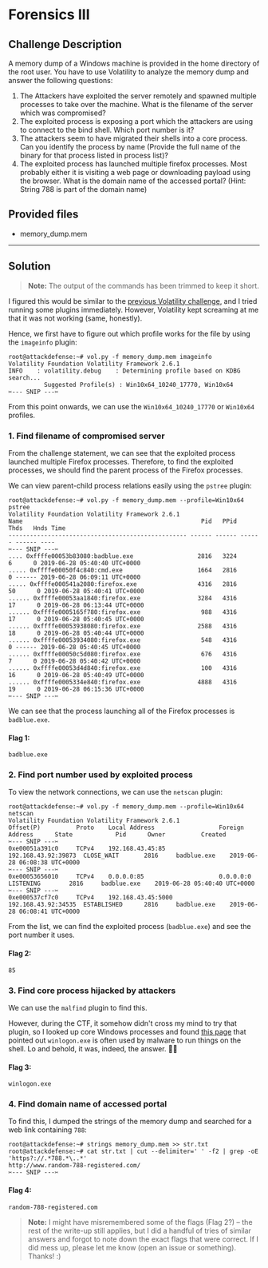 # Forensics III

## Challenge Description
A memory dump of a Windows machine is provided in the home directory of the root user. You have to use Volatility to analyze the memory dump and answer the following questions:

1. The Attackers have exploited the server remotely and spawned multiple processes to take over the machine. What is the filename of the server which was compromised?
2. The exploited process is exposing a port which the attackers are using to connect to the bind shell. Which port number is it?
3. The attackers seem to have migrated their shells into a core process. Can you identify the process by name (Provide the full name of the binary for that process listed in process list)?
4. The exploited process has launched multiple firefox processes. Most probably either it is visiting a web page or downloading payload using the browser. What is the domain name of the accessed portal? (Hint: String 788 is part of the domain name)

## Provided files
* memory_dump.mem

---

## Solution
> **Note:** The output of the commands has been trimmed to keep it short.

I figured this would be similar to the [previous Volatility challenge](../Forensics%20I), and I tried running some plugins immediately. However, Volatility kept screaming at me that it was not working (same, honestly).

Hence, we first have to figure out which profile works for the file by using the `imageinfo` plugin:
```
root@attackdefense:~# vol.py -f memory_dump.mem imageinfo
Volatility Foundation Volatility Framework 2.6.1
INFO    : volatility.debug    : Determining profile based on KDBG search...
          Suggested Profile(s) : Win10x64_10240_17770, Win10x64
✂️--- SNIP ---✂️
```

From this point onwards, we can use the `Win10x64_10240_17770` or `Win10x64` profiles.

### 1. Find filename of compromised server
From the challenge statement, we can see that the exploited process launched multiple Firefox processes. Therefore, to find the exploited processes, we should find the parent process of the Firefox processes.

We can view parent-child process relations easily using the `pstree` plugin:
```
root@attackdefense:~# vol.py -f memory_dump.mem --profile=Win10x64 pstree
Volatility Foundation Volatility Framework 2.6.1
Name                                                  Pid   PPid   Thds   Hnds Time
-------------------------------------------------- ------ ------ ------ ------ ----
✂️--- SNIP ---✂️
.... 0xffffe00053b83080:badblue.exe                  2816   3224      6      0 2019-06-28 05:40:40 UTC+0000
..... 0xffffe00050f4c840:cmd.exe                     1664   2816      0 ------ 2019-06-28 06:09:11 UTC+0000
..... 0xffffe000541a2080:firefox.exe                 4316   2816     50      0 2019-06-28 05:40:41 UTC+0000
...... 0xffffe00053aa1840:firefox.exe                3284   4316     17      0 2019-06-28 06:13:44 UTC+0000
...... 0xffffe0005165f780:firefox.exe                 988   4316     17      0 2019-06-28 05:40:45 UTC+0000
...... 0xffffe00053938080:firefox.exe                2588   4316     18      0 2019-06-28 05:40:44 UTC+0000
...... 0xffffe00053934080:firefox.exe                 548   4316      0 ------ 2019-06-28 05:40:45 UTC+0000
...... 0xffffe00050c5d080:firefox.exe                 676   4316      7      0 2019-06-28 05:40:42 UTC+0000
...... 0xffffe00053d4d840:firefox.exe                 100   4316     16      0 2019-06-28 05:40:49 UTC+0000
...... 0xffffe0005334e840:firefox.exe                4888   4316     19      0 2019-06-28 06:15:36 UTC+0000
✂️--- SNIP ---✂️
```

We can see that the process launching all of the Firefox processes is `badblue.exe`.

#### Flag 1:
```
badblue.exe
```

### 2. Find port number used by exploited process
To view the network connections, we can use the `netscan` plugin:
```
root@attackdefense:~# vol.py -f memory_dump.mem --profile=Win10x64 netscan           
Volatility Foundation Volatility Framework 2.6.1
Offset(P)          Proto    Local Address                  Foreign Address      State            Pid      Owner          Created
✂️--- SNIP ---✂️
0xe00051a391c0     TCPv4    192.168.43.45:85               192.168.43.92:39873  CLOSE_WAIT       2816     badblue.exe    2019-06-28 06:08:38 UTC+0000
✂️--- SNIP ---✂️
0xe00053656010     TCPv4    0.0.0.0:85                     0.0.0.0:0            LISTENING        2816     badblue.exe    2019-06-28 05:40:40 UTC+0000
✂️--- SNIP ---✂️
0xe000537cf7c0     TCPv4    192.168.43.45:5000             192.168.43.92:34535  ESTABLISHED      2816     badblue.exe    2019-06-28 06:08:41 UTC+0000
```

From the list, we can find the exploited process (`badblue.exe`) and see the port number it uses.

#### Flag 2:
```
85
```

### 3. Find core process hijacked by attackers
We can use the `malfind` plugin to find this.

However, during the CTF, it somehow didn't cross my mind to try that plugin, so I looked up core Windows processes and found [this page](https://www.andreafortuna.org/2017/06/15/standard-windows-processes-a-brief-reference/) that pointed out `winlogon.exe` is often used by malware to run things on the shell. Lo and behold, it was, indeed, the answer. 🤷‍♂️

#### Flag 3:
```
winlogon.exe
```

### 4. Find domain name of accessed portal
To find this, I dumped the strings of the memory dump and searched for a web link containing `788`:
```
root@attackdefense:~# strings memory_dump.mem >> str.txt
root@attackdefense:~# cat str.txt | cut --delimiter=' ' -f2 | grep -oE 'https?://.*788.*\..*'
http://www.random-788-registered.com/
✂️--- SNIP ---✂️
```

#### Flag 4:
```
random-788-registered.com
```

> **Note:** I might have misremembered some of the flags (Flag 2?) – the rest of the write-up still applies, but I did a handful of tries of similar answers and forgot to note down the exact flags that were correct. If I did mess up, please let me know (open an issue or something). Thanks! :)